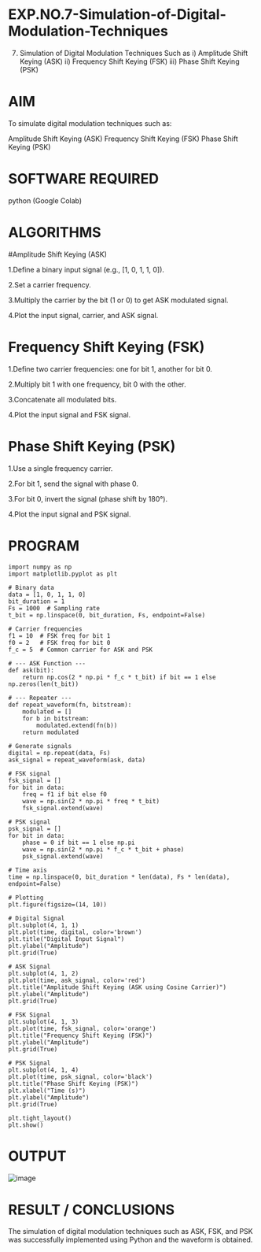 # EXP.NO.7-Simulation-of-Digital-Modulation-Techniques
7. Simulation of Digital Modulation Techniques Such as
   i) Amplitude Shift Keying (ASK)
   ii) Frequency Shift Keying (FSK)
   iii) Phase Shift Keying (PSK)

# AIM
To simulate digital modulation techniques such as:

Amplitude Shift Keying (ASK)
Frequency Shift Keying (FSK)
Phase Shift Keying (PSK)

# SOFTWARE REQUIRED
python (Google Colab)

# ALGORITHMS
#Amplitude Shift Keying (ASK)

1.Define a binary input signal (e.g., [1, 0, 1, 1, 0]).

2.Set a carrier frequency.

3.Multiply the carrier by the bit (1 or 0) to get ASK modulated signal.

4.Plot the input signal, carrier, and ASK signal.

# Frequency Shift Keying (FSK)

1.Define two carrier frequencies: one for bit 1, another for bit 0.

2.Multiply bit 1 with one frequency, bit 0 with the other.

3.Concatenate all modulated bits.

4.Plot the input signal and FSK signal.

# Phase Shift Keying (PSK)
1.Use a single frequency carrier.

2.For bit 1, send the signal with phase 0.

3.For bit 0, invert the signal (phase shift by 180°).

4.Plot the input signal and PSK signal.

# PROGRAM
```
import numpy as np
import matplotlib.pyplot as plt

# Binary data
data = [1, 0, 1, 1, 0]
bit_duration = 1
Fs = 1000  # Sampling rate
t_bit = np.linspace(0, bit_duration, Fs, endpoint=False)

# Carrier frequencies
f1 = 10  # FSK freq for bit 1
f0 = 2   # FSK freq for bit 0
f_c = 5  # Common carrier for ASK and PSK

# --- ASK Function ---
def ask(bit):
    return np.cos(2 * np.pi * f_c * t_bit) if bit == 1 else np.zeros(len(t_bit))

# --- Repeater ---
def repeat_waveform(fn, bitstream):
    modulated = []
    for b in bitstream:
        modulated.extend(fn(b))
    return modulated

# Generate signals
digital = np.repeat(data, Fs)
ask_signal = repeat_waveform(ask, data)

# FSK signal
fsk_signal = []
for bit in data:
    freq = f1 if bit else f0
    wave = np.sin(2 * np.pi * freq * t_bit)
    fsk_signal.extend(wave)

# PSK signal
psk_signal = []
for bit in data:
    phase = 0 if bit == 1 else np.pi
    wave = np.sin(2 * np.pi * f_c * t_bit + phase)
    psk_signal.extend(wave)

# Time axis
time = np.linspace(0, bit_duration * len(data), Fs * len(data), endpoint=False)

# Plotting
plt.figure(figsize=(14, 10))

# Digital Signal
plt.subplot(4, 1, 1)
plt.plot(time, digital, color='brown')
plt.title("Digital Input Signal")
plt.ylabel("Amplitude")
plt.grid(True)

# ASK Signal
plt.subplot(4, 1, 2)
plt.plot(time, ask_signal, color='red')
plt.title("Amplitude Shift Keying (ASK using Cosine Carrier)")
plt.ylabel("Amplitude")
plt.grid(True)

# FSK Signal
plt.subplot(4, 1, 3)
plt.plot(time, fsk_signal, color='orange')
plt.title("Frequency Shift Keying (FSK)")
plt.ylabel("Amplitude")
plt.grid(True)

# PSK Signal
plt.subplot(4, 1, 4)
plt.plot(time, psk_signal, color='black')
plt.title("Phase Shift Keying (PSK)")
plt.xlabel("Time (s)")
plt.ylabel("Amplitude")
plt.grid(True)

plt.tight_layout()
plt.show()
```
# OUTPUT
![image](https://github.com/user-attachments/assets/d0499c95-a603-44b2-8eb8-2e4de6547425)

 
# RESULT / CONCLUSIONS
The simulation of digital modulation techniques such as ASK, FSK, and PSK was successfully implemented using Python and the waveform is obtained.
